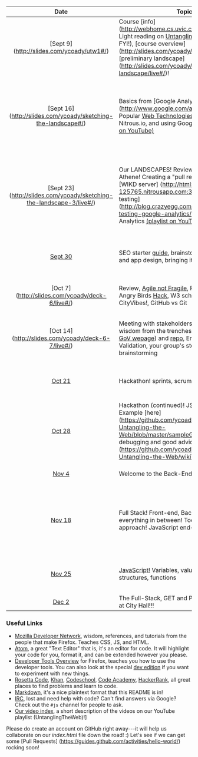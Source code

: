 

Date     | Topics                 | Homework  
:------:| ---------------------- | --------- 
[Sept 9] (http://slides.com/ycoady/utw1#/)  | Course [info] (http://webhome.cs.uvic.ca/~ycoady/utw/), Light reading on [Untangling the Web](http://www.governmentattic.org/8docs/UntanglingTheWeb-NSA_2007.pdf) (just an FYI!), [course overview] (http://slides.com/ycoady/utw1/live#/) and [preliminary landscape] (http://slides.com/ycoady/sketching-the-landscape/live#/)!  | (1) Course survey (2) post comments for the questions on Moodle, and (3) sketch landscape diagram! 
[Sept 16] (http://slides.com/ycoady/sketching-the-landscape#/)   | Basics from [Google Analytics] (http://www.google.com/analytics/standard/), Popular [Web Technologies]( http://www.w3schools.com/), HTML files, using Nitrous.io, and using Google Analytics [(playlist on YouTube)](https://www.youtube.com/playlist?list=PLP0MTopvRtxC3YkEeNuq1XUpuZvOamDH1) |  (1) Post comments for the questions on Moodle, (2) ideas for case studies, and (3) survey of cool Google Analytics results!
[Sept 23] (http://slides.com/ycoady/sketching-the-landscape-3/live#/)   | Our LANDSCAPES! Review, Guest speaker, Erin Athene! Creating a "pull request" on [GitHub](https://help.github.com/articles/using-pull-requests/), our [WIKD server] (http://html5-helloworld-125765.nitrousapp.com:3000/), basics of [A/B testing] (http://blog.crazyegg.com/2015/06/02/ab-testing-google-analytics/) with Google Analytics [(playlist on YouTube)](https://www.youtube.com/playlist?list=PLP0MTopvRtxC3YkEeNuq1XUpuZvOamDH1) |  (1) Post comments for the questions on Moodle, (2) design for case studies, and (3) messing with your OWN Google Analytics results!
[Sept 30](http://slides.com/ycoady/deck-5/live#/)  | SEO starter [guide](http://static.googleusercontent.com/media/www.google.com/en//webmasters/docs/search-engine-optimization-starter-guide.pdf), brainstorming, [storyboarding](https://uxmag.com/articles/storyboarding-in-the-software-design-process), and app design, bringing it all together! |  (1) Comments, (2) storyboards and (3) teams4change! 
[Oct 7] (http://slides.com/ycoady/deck-6/live#/) | Review, [Agile not Fragile](http://www.slideshare.net/SunilMundra/agile-is-not-fragile-36993453), Front vs Back ends!, Angry Birds [Hack](http://thenextweb.com/apps/2011/05/11/angry-birds-for-chrome-already-hacked-unlocking-all-levels/), W3 schools [localstorage](http://www.w3schools.com/html/tryit.asp?filename=tryhtml5_webstorage_local_clickcount). CityVibes!, GitHub vs Git |  App design!  CityVibes or one of your own, teams of 3 or more! 
[Oct 14] (http://slides.com/ycoady/deck-6-7/live#/) | Meeting with stakeholders (Heather and Katie!), wisdom from the trenches (Hoverbear! and the [GoV wepage](https://gatheringourvoices.bcaafc.com/)) and [repo](https://github.com/BCAAFC/Gathering-Our-Voices), Erin and Market Validation, your group's storyboard brainstorming  |  Development of your app design, data requirements, populating your repo! :)
[Oct 21](http://slides.com/ycoady/deck-8/live#/) | Hackathon!  sprints, scrums and collaboration!  |  Networking event on Oct 22, identify features you need help with!
[Oct 28](http://slides.com/ycoady/deck-9/live#/) | Hackathon (continued)!  JSON and debugging!  Example [here] (https://github.com/ycoady/CSC-101-UVic-Untangling-the-Web/blob/master/sampleGmapsAndJSON.html), debugging and good advice [vidoes 23 -26] (https://github.com/ycoady/CSC-101-UVic-Untangling-the-Web/wiki) |  Post the GitHub repo for your front end!
[Nov 4](http://slides.com/ycoady/data/live#/) | Welcome to the Back-End!  JSON and MongoDB |  Use your own back-end (Nitrious.io?)! 
[Nov 18](http://slides.com/ycoady/mean-stack/live#) | Full Stack! Front-end, Back-end, and everything in between! Today's [MEAN](http://mean.io/#!/) and lean approach! JavaScript end-to-end |  Use [RESTful APIs](http://www.restapitutorial.com/lessons/whatisrest.html)! (1) Define the needs for your APPs, (2) Use HTML5 [local storage](http://www.w3schools.com/html/html5_webstorage.asp) to create your prototype!
[Nov 25](http://slides.com/ycoady/coding/live#/) | [JavaScript!](https://developer.mozilla.org/en-US/docs/Web/JavaScript/A_re-introduction_to_JavaScript)  Variables, values, types, control structures, functions |  [PLAY!](https://repl.it/)  Most important thing you can do is learn to experiment!
[Dec 2](http://slides.com/ycoady/gettingandposting/live#/) | The Full-Stack, GET and POST, and our pitches at City Hall!!!  |  Change the world :)!

### Useful Links

* [Mozilla Developer Network](https://developer.mozilla.org/en-US/), wisdom, references, and tutorials from the people that make Firefox. Teaches CSS, JS, and HTML.
* [Atom](https://atom.io/), a great "Text Editor" that is, it's an editor for code. It will highlight your code for you, format it, and can be extended however you please.
* [Developer Tools Overview](https://developer.mozilla.org/en-US/Learn/Discover_browser_developer_tools) for Firefox, teaches you how to use the developer tools. You can also look at the special [dev edition](https://www.mozilla.org/en-US/firefox/developer/) if you want to experiment with new things.
* [Rosetta Code](http://rosettacode.org/), [Khan](https://www.khanacademy.org/), [Codeschool](https://www.codeschool.com/), [Code Academy](https://www.codecademy.com/), [HackerRank](https://www.hackerrank.com/), all great places to find problems and learn to code.
* [Markdown](https://github.com/krman009/Github-Flavoured-Markdown), it's a nice plaintext format that this README is in!
* [IRC](https://wiki.mozilla.org/IRC), lost and need help with code? Can't find answers via Google? Check out the `#js` channel for people to ask.
* [Our video index](https://github.com/ycoady/CSC-101-UVic-Untangling-the-Web/wiki), a short description of the videos on our YouTube playlist (UntanglingTheWeb)!]

Please do create an account on GitHub right away---it will help us collaborate on our *index.html* file down the road! :)  Let's see if we can get some [Pull Requests] (https://guides.github.com/activities/hello-world/) rocking soon!
